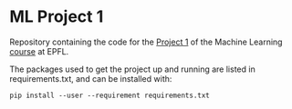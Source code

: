 # ML Project 1

Repository containing the code for the [Project 1](https://github.com/epfml/ML_course/blob/master/projects/project1/project1_description.pdf) of the Machine Learning [course](https://www.epfl.ch/labs/mlo/machine-learning-cs-433/) at EPFL.

The packages used to get the project up and running are listed in requirements.txt, and can be installed with:

```shell
pip install --user --requirement requirements.txt
```
